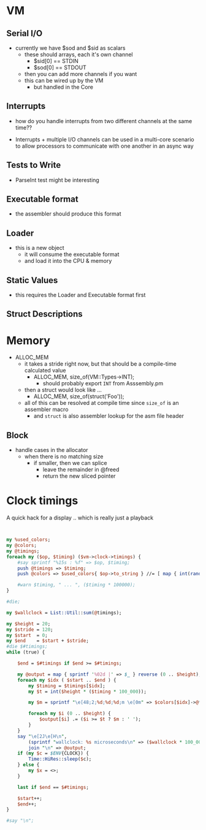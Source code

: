 <!---------------------------------------------------------------------------->
# VM
<!---------------------------------------------------------------------------->

## Serial I/O

- currently we have $sod and $sid as scalars
    - these should arrays, each it's own channel
        - $sid[0] == STDIN
        - $sod[0] == STDOUT
    - then you can add more channels if you want
    - this can be wired up by the VM
        - but handled in the Core

## Interrupts

- how do you handle interrupts from two different channels at the same time??

- Interrupts + multiple I/O channels can be used in a multi-core
  scenario to allow processors to communicate with one another
  in an async way

## Tests to Write

- ParseInt test might be interesting

<!---------------------------------------------------------------------------->


## Executable format

- the assembler should produce this format

## Loader

- this is a new object
    - it will consume the executable format
    - and load it into the CPU & memory

## Static Values

- this requires the Loader and Executable format first

## Struct Descriptions

<!---------------------------------------------------------------------------->
# Memory
<!---------------------------------------------------------------------------->

- ALLOC_MEM
    - it takes a stride right now, but that should be a compile-time calculated value
        - ALLOC_MEM, size_of(VM::Types->INT);
            - should probably export `INT` from Asssembly.pm
    - then a struct would look like ...
        - ALLOC_MEM, size_of(struct('Foo'));
    - all of this can be resolved at compile time since `size_of` is an assembler macro
        - and `struct` is also assembler lookup for the asm file header

## Block

- handle cases in the allocator
    - when there is no matching size
        - if smaller, then we can splice
            - leave the remainder in @freed
            - return the new sliced pointer

<!---------------------------------------------------------------------------->
# Clock timings
<!---------------------------------------------------------------------------->

A quick hack for a display .. which is really just a playback

```perl


my %used_colors;
my @colors;
my @timings;
foreach my ($op, $timing) ($vm->clock->timings) {
    #say sprintf "%15s : %f" => $op, $timing;
    push @timings => $timing;
    push @colors => $used_colors{ $op->to_string } //= [ map { int(rand(25)) * 10 } qw[ r g b ] ];

    #warn $timing, " ... ", ($timing * 100000);
}

#die;

my $wallclock = List::Util::sum(@timings);

my $height = 20;
my $stride = 120;
my $start  = 0;
my $end    = $start + $stride;
#die $#timings;
while (true) {

    $end = $#timings if $end >= $#timings;

    my @output = map { sprintf '%02d |' => $_ } reverse (0 .. $height);
    foreach my $idx ( $start .. $end ) {
        my $timing = $timings[$idx];
        my $t = int($height * ($timing * 100_000));

        my $m = sprintf "\e[48;2;%d;%d;%d;m \e[0m" => $colors[$idx]->@*;

        foreach my $i (0 .. $height) {
            $output[$i] .= ($i >= $t ? $m : ' ');
        }
    }
    say "\e[2J\e[H\n",
        (sprintf "wallclock: %s microseconds\n" => ($wallclock * 100_000)),
        join "\n" => @output;
    if (my $c = $ENV{CLOCK}) {
        Time::HiRes::sleep($c);
    } else {
        my $x = <>;
    }

    last if $end == $#timings;

    $start++;
    $end++;
}

#say "\n";

```



